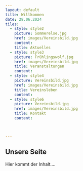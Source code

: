 ```yaml
---
layout: default
title: Willkommen
date: 28.06.2024
tiles:
  - style: style2
    picture: Sommerelse.jpg
    href: images/Vereinsbild.jpg
    content:
    title: Aktuelles
  - style: style3
    picture: Frühlingswolf.jpg
    href: images/Vereinsbild.jpg
    title: Veranstaltungen
    content:
  - style: style4
    picture: Vereinsbild.jpg
    href: images/Vereinsbild.jpg
    title: Vereinsleben
    content:
  - style: style6
    picture: Vereinsbild.jpg
    href: images/Vereinsbild.jpg
    title: Kontakt
    content:



---
```


## Unsere Seite

Hier kommt der Inhalt....
